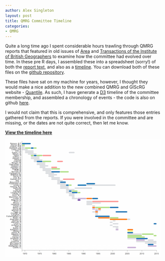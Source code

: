```yaml
---
author: Alex Singleton
layout: post
title: QMRG Committee Timeline
categories:
- QMRG
---
```


Quite a long time ago I spent considerable hours trawling through QMRG reports that featured in old issues of [Area](http://onlinelibrary.wiley.com/journal/10.1111/%28ISSN%291475-4762) and [Transactions of the Institute of British Geographers](http://onlinelibrary.wiley.com/journal/10.1111/%28ISSN%291475-5661) to examine how the committee had evolved over time. In these pre R days, I assembled these into a spreadsheet (sorry!) of both the [report text](https://github.com/alexsingleton/qmrg/blob/master/Excel%20Files/History_Data.xlsx?raw=true), and also as a [timeline](https://github.com/alexsingleton/qmrg/blob/master/Excel%20Files/QMRG_time_line.xlsx?raw=true). You can download both of these files on the [github repository](https://github.com/alexsingleton/qmrg).

These files have sat on my machine for years, however, I thought they would make a nice addition to the new combined QMRG and GIScRG website - [Quantile](http://quantile.info). As such, I have generate a [D3](http://d3js.org/) timeline of the committee membership, and assembled a chronology of events - the code is also on github [here](https://github.com/alexsingleton/qmrg).

I would not claim that this is comprehensive, and only features those entries gathered from the reports. If you were involved in the committee and are missing, or the dates are not quite correct, then let me know.

[**View the timeline here**](/qmrg.html)

<a href="/qmrg.html" target="_blank">![node.js](/public/images/QMRG.png)</a>








